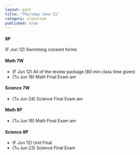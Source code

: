 ```yaml
---
layout: post
title: "Thursday June 11"
category: classroom
published: true
---
```

#### 8P
(F Jun 12) Swimming consent forms 

#### Math 7W
* (F Jun 12) All of the review package (80 min class time given)
* (Tu Jun 16) Math Final Exam am

#### Science 7W
* (Tu Jun 24) Science Final Exam am

#### Math 8P
* (Tu Jun 16) Math Final Exam am

#### Science 8P
* (F Jun 12) Unit Final
* (Tu Jun 23) Science Final Exam
